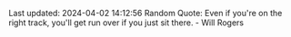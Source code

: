 Last updated: 2024-04-02 14:12:56
Random Quote: Even if you're on the right track, you'll get run over if you just sit there. - Will Rogers